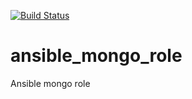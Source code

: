 [![Build Status](https://travis-ci.com/ivango812/ansible_mongo_role.svg?branch=master)](https://travis-ci.com/ivango812/ansible_mongo_role)

# ansible_mongo_role
Ansible mongo role
